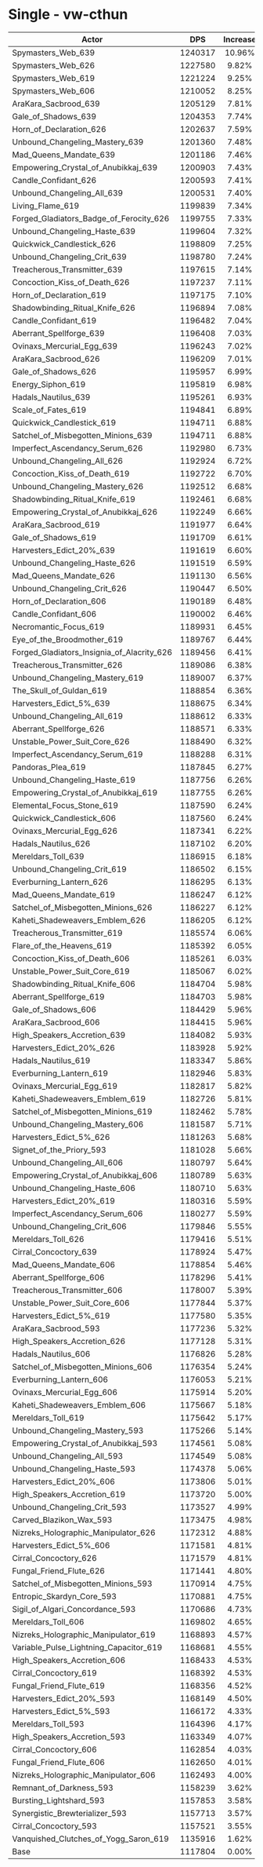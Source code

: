# Single - vw-cthun
| Actor | DPS | Increase |
|---|:---:|:---:|
|Spymasters_Web_639|1240317|10.96%|
|Spymasters_Web_626|1227580|9.82%|
|Spymasters_Web_619|1221224|9.25%|
|Spymasters_Web_606|1210052|8.25%|
|AraKara_Sacbrood_639|1205129|7.81%|
|Gale_of_Shadows_639|1204353|7.74%|
|Horn_of_Declaration_626|1202637|7.59%|
|Unbound_Changeling_Mastery_639|1201360|7.48%|
|Mad_Queens_Mandate_639|1201186|7.46%|
|Empowering_Crystal_of_Anubikkaj_639|1200903|7.43%|
|Candle_Confidant_626|1200593|7.41%|
|Unbound_Changeling_All_639|1200531|7.40%|
|Living_Flame_619|1199839|7.34%|
|Forged_Gladiators_Badge_of_Ferocity_626|1199755|7.33%|
|Unbound_Changeling_Haste_639|1199604|7.32%|
|Quickwick_Candlestick_626|1198809|7.25%|
|Unbound_Changeling_Crit_639|1198780|7.24%|
|Treacherous_Transmitter_639|1197615|7.14%|
|Concoction_Kiss_of_Death_626|1197237|7.11%|
|Horn_of_Declaration_619|1197175|7.10%|
|Shadowbinding_Ritual_Knife_626|1196894|7.08%|
|Candle_Confidant_619|1196482|7.04%|
|Aberrant_Spellforge_639|1196408|7.03%|
|Ovinaxs_Mercurial_Egg_639|1196243|7.02%|
|AraKara_Sacbrood_626|1196209|7.01%|
|Gale_of_Shadows_626|1195957|6.99%|
|Energy_Siphon_619|1195819|6.98%|
|Hadals_Nautilus_639|1195261|6.93%|
|Scale_of_Fates_619|1194841|6.89%|
|Quickwick_Candlestick_619|1194711|6.88%|
|Satchel_of_Misbegotten_Minions_639|1194711|6.88%|
|Imperfect_Ascendancy_Serum_626|1192980|6.73%|
|Unbound_Changeling_All_626|1192924|6.72%|
|Concoction_Kiss_of_Death_619|1192722|6.70%|
|Unbound_Changeling_Mastery_626|1192512|6.68%|
|Shadowbinding_Ritual_Knife_619|1192461|6.68%|
|Empowering_Crystal_of_Anubikkaj_626|1192249|6.66%|
|AraKara_Sacbrood_619|1191977|6.64%|
|Gale_of_Shadows_619|1191709|6.61%|
|Harvesters_Edict_20%_639|1191619|6.60%|
|Unbound_Changeling_Haste_626|1191519|6.59%|
|Mad_Queens_Mandate_626|1191130|6.56%|
|Unbound_Changeling_Crit_626|1190447|6.50%|
|Horn_of_Declaration_606|1190189|6.48%|
|Candle_Confidant_606|1190002|6.46%|
|Necromantic_Focus_619|1189931|6.45%|
|Eye_of_the_Broodmother_619|1189767|6.44%|
|Forged_Gladiators_Insignia_of_Alacrity_626|1189456|6.41%|
|Treacherous_Transmitter_626|1189086|6.38%|
|Unbound_Changeling_Mastery_619|1189007|6.37%|
|The_Skull_of_Guldan_619|1188854|6.36%|
|Harvesters_Edict_5%_639|1188675|6.34%|
|Unbound_Changeling_All_619|1188612|6.33%|
|Aberrant_Spellforge_626|1188571|6.33%|
|Unstable_Power_Suit_Core_626|1188490|6.32%|
|Imperfect_Ascendancy_Serum_619|1188288|6.31%|
|Pandoras_Plea_619|1187845|6.27%|
|Unbound_Changeling_Haste_619|1187756|6.26%|
|Empowering_Crystal_of_Anubikkaj_619|1187755|6.26%|
|Elemental_Focus_Stone_619|1187590|6.24%|
|Quickwick_Candlestick_606|1187560|6.24%|
|Ovinaxs_Mercurial_Egg_626|1187341|6.22%|
|Hadals_Nautilus_626|1187102|6.20%|
|Mereldars_Toll_639|1186915|6.18%|
|Unbound_Changeling_Crit_619|1186502|6.15%|
|Everburning_Lantern_626|1186295|6.13%|
|Mad_Queens_Mandate_619|1186247|6.12%|
|Satchel_of_Misbegotten_Minions_626|1186227|6.12%|
|Kaheti_Shadeweavers_Emblem_626|1186205|6.12%|
|Treacherous_Transmitter_619|1185574|6.06%|
|Flare_of_the_Heavens_619|1185392|6.05%|
|Concoction_Kiss_of_Death_606|1185261|6.03%|
|Unstable_Power_Suit_Core_619|1185067|6.02%|
|Shadowbinding_Ritual_Knife_606|1184704|5.98%|
|Aberrant_Spellforge_619|1184703|5.98%|
|Gale_of_Shadows_606|1184429|5.96%|
|AraKara_Sacbrood_606|1184415|5.96%|
|High_Speakers_Accretion_639|1184082|5.93%|
|Harvesters_Edict_20%_626|1183928|5.92%|
|Hadals_Nautilus_619|1183347|5.86%|
|Everburning_Lantern_619|1182946|5.83%|
|Ovinaxs_Mercurial_Egg_619|1182817|5.82%|
|Kaheti_Shadeweavers_Emblem_619|1182726|5.81%|
|Satchel_of_Misbegotten_Minions_619|1182462|5.78%|
|Unbound_Changeling_Mastery_606|1181587|5.71%|
|Harvesters_Edict_5%_626|1181263|5.68%|
|Signet_of_the_Priory_593|1181028|5.66%|
|Unbound_Changeling_All_606|1180797|5.64%|
|Empowering_Crystal_of_Anubikkaj_606|1180789|5.63%|
|Unbound_Changeling_Haste_606|1180710|5.63%|
|Harvesters_Edict_20%_619|1180316|5.59%|
|Imperfect_Ascendancy_Serum_606|1180277|5.59%|
|Unbound_Changeling_Crit_606|1179846|5.55%|
|Mereldars_Toll_626|1179416|5.51%|
|Cirral_Concoctory_639|1178924|5.47%|
|Mad_Queens_Mandate_606|1178854|5.46%|
|Aberrant_Spellforge_606|1178296|5.41%|
|Treacherous_Transmitter_606|1178007|5.39%|
|Unstable_Power_Suit_Core_606|1177844|5.37%|
|Harvesters_Edict_5%_619|1177580|5.35%|
|AraKara_Sacbrood_593|1177236|5.32%|
|High_Speakers_Accretion_626|1177128|5.31%|
|Hadals_Nautilus_606|1176826|5.28%|
|Satchel_of_Misbegotten_Minions_606|1176354|5.24%|
|Everburning_Lantern_606|1176053|5.21%|
|Ovinaxs_Mercurial_Egg_606|1175914|5.20%|
|Kaheti_Shadeweavers_Emblem_606|1175667|5.18%|
|Mereldars_Toll_619|1175642|5.17%|
|Unbound_Changeling_Mastery_593|1175266|5.14%|
|Empowering_Crystal_of_Anubikkaj_593|1174561|5.08%|
|Unbound_Changeling_All_593|1174549|5.08%|
|Unbound_Changeling_Haste_593|1174378|5.06%|
|Harvesters_Edict_20%_606|1173806|5.01%|
|High_Speakers_Accretion_619|1173720|5.00%|
|Unbound_Changeling_Crit_593|1173527|4.99%|
|Carved_Blazikon_Wax_593|1173475|4.98%|
|Nizreks_Holographic_Manipulator_626|1172312|4.88%|
|Harvesters_Edict_5%_606|1171581|4.81%|
|Cirral_Concoctory_626|1171579|4.81%|
|Fungal_Friend_Flute_626|1171441|4.80%|
|Satchel_of_Misbegotten_Minions_593|1170914|4.75%|
|Entropic_Skardyn_Core_593|1170881|4.75%|
|Sigil_of_Algari_Concordance_593|1170686|4.73%|
|Mereldars_Toll_606|1169802|4.65%|
|Nizreks_Holographic_Manipulator_619|1168893|4.57%|
|Variable_Pulse_Lightning_Capacitor_619|1168681|4.55%|
|High_Speakers_Accretion_606|1168433|4.53%|
|Cirral_Concoctory_619|1168392|4.53%|
|Fungal_Friend_Flute_619|1168356|4.52%|
|Harvesters_Edict_20%_593|1168149|4.50%|
|Harvesters_Edict_5%_593|1166172|4.33%|
|Mereldars_Toll_593|1164396|4.17%|
|High_Speakers_Accretion_593|1163349|4.07%|
|Cirral_Concoctory_606|1162854|4.03%|
|Fungal_Friend_Flute_606|1162650|4.01%|
|Nizreks_Holographic_Manipulator_606|1162493|4.00%|
|Remnant_of_Darkness_593|1158239|3.62%|
|Bursting_Lightshard_593|1157853|3.58%|
|Synergistic_Brewterializer_593|1157713|3.57%|
|Cirral_Concoctory_593|1157521|3.55%|
|Vanquished_Clutches_of_Yogg_Saron_619|1135916|1.62%|
|Base|1117804|0.00%|
